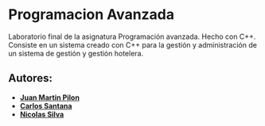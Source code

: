 # Programacion Avanzada

Laboratorio final de la asignatura Programación avanzada.
Hecho con C++.
Consiste en un sistema creado con C++ para la gestión y administración de un sistema de gestión y gestión hotelera.

## Autores:

* **[Juan Martin Pilon](https://github.com/JuanmaPilon)**
* **[Carlos Santana](https://github.com/Carlangassss)**
* **[Nicolas Silva](https://github.com/NicoSTeam)**
